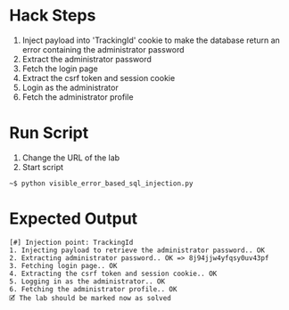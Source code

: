 # Hack Steps

1. Inject payload into 'TrackingId' cookie to make the database return an error containing the administrator password
2. Extract the administrator password
3. Fetch the login page
4. Extract the csrf token and session cookie
5. Login as the administrator
6. Fetch the administrator profile

# Run Script

1. Change the URL of the lab
2. Start script

```
~$ python visible_error_based_sql_injection.py
```

# Expected Output

```
[#] Injection point: TrackingId
1. Injecting payload to retrieve the administrator password.. OK
2. Extracting administrator password.. OK => 8j94jjw4yfqsy0uv43pf
3. Fetching login page.. OK
4. Extracting the csrf token and session cookie.. OK
5. Logging in as the administrator.. OK
6. Fetching the administrator profile.. OK
🗹 The lab should be marked now as solved
```
